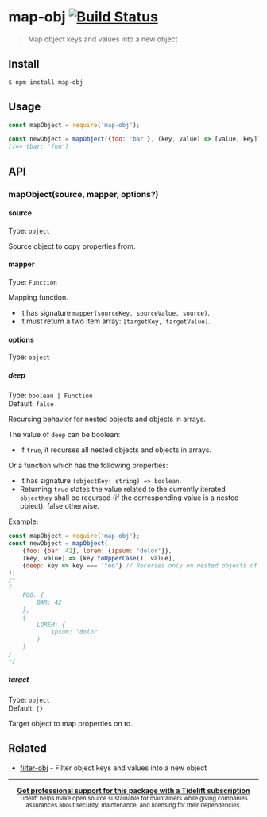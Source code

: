 # map-obj [![Build Status](https://travis-ci.org/sindresorhus/map-obj.svg?branch=master)](https://travis-ci.org/sindresorhus/map-obj)

> Map object keys and values into a new object


## Install

```
$ npm install map-obj
```


## Usage

```js
const mapObject = require('map-obj');

const newObject = mapObject({foo: 'bar'}, (key, value) => [value, key]);
//=> {bar: 'foo'}
```


## API

### mapObject(source, mapper, options?)

#### source

Type: `object`

Source object to copy properties from.

#### mapper

Type: `Function`

Mapping function.

- It has signature `mapper(sourceKey, sourceValue, source)`.
- It must return a two item array: `[targetKey, targetValue]`.

#### options

Type: `object`

##### deep

Type: `boolean | Function`<br>
Default: `false`

Recursing behavior for nested objects and objects in arrays.

The value of `deep` can be boolean:

- If `true`, it recurses all nested objects and objects in arrays.

Or a function which has the following properties:

- It has signature `(objectKey: string) => boolean`.
- Returning `true` states the value related to the currently iterated `objectKey` shall be recursed (if the corresponding value is a nested object), false otherwise.

Example:

```js
const mapObject = require('map-obj');
const newObject = mapObject(
	{foo: {bar: 42}, lorem: {ipsum: 'dolor'}},
	(key, value) => [key.toUpperCase(), value],
	{deep: key => key === 'foo'} // Recurses only on nested objects of key `foo`.
);
/*
{
	FOO: {
		BAR: 42
	},
	{
		LOREM: {
			ipsum: 'dolor'
		}
	}
}
*/
```

##### target

Type: `object`<br>
Default: `{}`

Target object to map properties on to.


## Related

- [filter-obj](https://github.com/sindresorhus/filter-obj) - Filter object keys and values into a new object


---

<div align="center">
	<b>
		<a href="https://tidelift.com/subscription/pkg/npm-map-obj?utm_source=npm-map-obj&utm_medium=referral&utm_campaign=readme">Get professional support for this package with a Tidelift subscription</a>
	</b>
	<br>
	<sub>
		Tidelift helps make open source sustainable for maintainers while giving companies<br>assurances about security, maintenance, and licensing for their dependencies.
	</sub>
</div>
